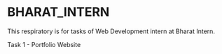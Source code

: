 # BHARAT_INTERN
This respiratory is for tasks of Web Development intern at Bharat Intern.

Task 1 -  Portfolio Website
